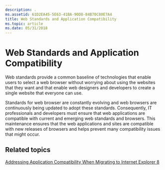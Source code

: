```yaml
---
description: .
ms.assetid: 61D2EA45-5E63-41BA-90D8-84B70C80E7A4
title: Web Standards and Application Compatibility
ms.topic: article
ms.date: 05/31/2018
---
```


# Web Standards and Application Compatibility

Web standards provide a common baseline of technologies that enable users to select a web browser without worrying about using the websites that they want and that enable web designers and developers to create a single website that everyone can use.

Standards for web browser are constantly evolving and web browsers are continuously being updated to adopt these standards. Consequently, IT professionals and developers must ensure that web applications are compatible with current and emerging web standards and browsers. This maintenance ensures that the web applications and sites are compatible with new releases of browsers and helps prevent many compatibility issues that might occur.

## Related topics

<dl> <dt>

[Addressing Application Compatibility When Migrating to Internet Explorer 8](addressing-application-compatibility-when-migrating-to-internet-explorer-8.md)
</dt> </dl>

 

 



